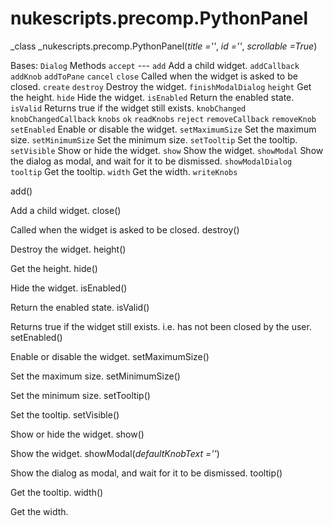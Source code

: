 # nukescripts.precomp.PythonPanel
_class _nukescripts.precomp.PythonPanel(_title =''_, _id =''_, _scrollable =True_)

Bases: `Dialog`
Methods
`accept` ---
`add`  Add a child widget.
`addCallback`
`addKnob`
`addToPane`
`cancel`
`close`  Called when the widget is asked to be closed.
`create`
`destroy`  Destroy the widget.
`finishModalDialog`
`height`  Get the height.
`hide`  Hide the widget.
`isEnabled`  Return the enabled state.
`isValid`  Returns true if the widget still exists.
`knobChanged`
`knobChangedCallback`
`knobs`
`ok`
`readKnobs`
`reject`
`removeCallback`
`removeKnob`
`setEnabled`  Enable or disable the widget.
`setMaximumSize`  Set the maximum size.
`setMinimumSize`  Set the minimum size.
`setTooltip`  Set the tooltip.
`setVisible`  Show or hide the widget.
`show`  Show the widget.
`showModal`  Show the dialog as modal, and wait for it to be dismissed.
`showModalDialog`
`tooltip`  Get the tooltip.
`width`  Get the width.
`writeKnobs`

add()

Add a child widget.
close()

Called when the widget is asked to be closed.
destroy()

Destroy the widget.
height()

Get the height.
hide()

Hide the widget.
isEnabled()

Return the enabled state.
isValid()

Returns true if the widget still exists. i.e. has not been closed by the user.
setEnabled()

Enable or disable the widget.
setMaximumSize()

Set the maximum size.
setMinimumSize()

Set the minimum size.
setTooltip()

Set the tooltip.
setVisible()

Show or hide the widget.
show()

Show the widget.
showModal(_defaultKnobText =''_)

Show the dialog as modal, and wait for it to be dismissed.
tooltip()

Get the tooltip.
width()

Get the width.